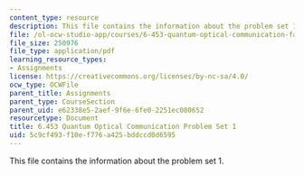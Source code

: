 ```yaml
---
content_type: resource
description: This file contains the information about the problem set 1.
file: /ol-ocw-studio-app/courses/6-453-quantum-optical-communication-fall-2016/5c9cf493f10ef776a425bddccd0d6595_MIT6_453F16_ps1.pdf
file_size: 250976
file_type: application/pdf
learning_resource_types:
- Assignments
license: https://creativecommons.org/licenses/by-nc-sa/4.0/
ocw_type: OCWFile
parent_title: Assignments
parent_type: CourseSection
parent_uid: e62338e5-2aef-9f6e-6fe0-2251ec080652
resourcetype: Document
title: 6.453 Quantum Optical Communication Problem Set 1
uid: 5c9cf493-f10e-f776-a425-bddccd0d6595
---
```

This file contains the information about the problem set 1.